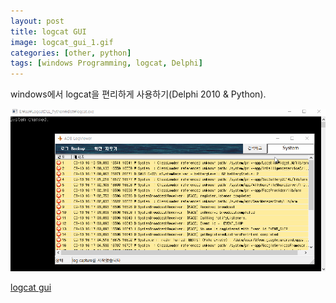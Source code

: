 ```yaml
---
layout: post
title: logcat GUI 
image: logcat_gui_1.gif
categories: [other, python]
tags: [windows Programming, logcat, Delphi]
---
```


windows에서 logcat을 편리하게 사용하기(Delphi 2010 & Python).

![](https://github.com/VintageAppMaker/LogcatDLL_Python/raw/master/data/logcat_gui.gif)

[logcat gui ](https://github.com/VintageAppMaker/LogcatDLL_Python)
